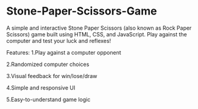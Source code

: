 # Stone-Paper-Scissors-Game
A simple and interactive Stone Paper Scissors (also known as Rock Paper Scissors) game built using HTML, CSS, and JavaScript. Play against the computer and test your luck and reflexes!

Features:
1.Play against a computer opponent

2.Randomized computer choices

3.Visual feedback for win/lose/draw

4.Simple and responsive UI

5.Easy-to-understand game logic
